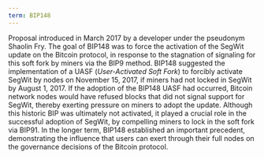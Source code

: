 ```yaml
---
term: BIP148
---
```


Proposal introduced in March 2017 by a developer under the pseudonym Shaolin Fry. The goal of BIP148 was to force the activation of the SegWit update on the Bitcoin protocol, in response to the stagnation of signaling for this soft fork by miners via the BIP9 method. BIP148 suggested the implementation of a UASF (*User-Activated Soft Fork*) to forcibly activate SegWit by nodes on November 15, 2017, if miners had not locked in SegWit by August 1, 2017. If the adoption of the BIP148 UASF had occurred, Bitcoin network nodes would have refused blocks that did not signal support for SegWit, thereby exerting pressure on miners to adopt the update. Although this historic BIP was ultimately not activated, it played a crucial role in the successful adoption of SegWit, by compelling miners to lock in the soft fork via BIP91. In the longer term, BIP148 established an important precedent, demonstrating the influence that users can exert through their full nodes on the governance decisions of the Bitcoin protocol.


